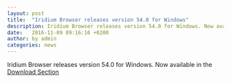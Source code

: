 ```yaml
---
layout: post
title:  "Iridium Browser releases version 54.0 for Windows"
description: Iridium Browser releases version 54.0 for Windows. Now available for Download.
date:   2016-11-09 09:16:16 +0200
author:	by admin
categories: news
---
```


Iridium Browser releases version 54.0 for Windows. Now available in the [Download Section](downloads/windows.html "download v54.0 for Windows")
